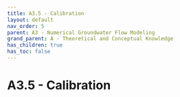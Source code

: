 ```yaml
---
title: A3.5 - Calibration
layout: default
nav_order: 5
parent: A3 - Numerical Groundwater Flow Modeling
grand_parent: A - Theoretical and Conceptual Knowledge
has_children: true
has_toc: false
---
```

<script
  src="https://cdn.mathjax.org/mathjax/latest/MathJax.js?config=TeX-AMS-MML_HTMLorMML"
  type="text/javascript">
</script>

# A3.5 - Calibration
